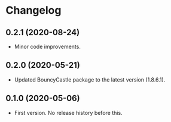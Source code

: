 ﻿# Changelog

## 0.2.1 (2020-08-24)

- Minor code improvements.

## 0.2.0 (2020-05-21)

- Updated BouncyCastle package to the latest version (1.8.6.1).

## 0.1.0 (2020-05-06)

- First version. No release history before this.